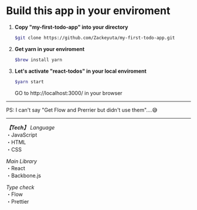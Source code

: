 # Build this app in your enviroment

1. **Copy "my-first-todo-app" into your directory**
    
    ```sh
    $git clone https://github.com/Zackeyuta/my-first-todo-app.git
    ```
    
2. **Get yarn in your enviroment**

    ```sh
    $brew install yarn
    ```
    
3. **Let's activate "react-todos" in your local enviroment**
    
    ```sh
    $yarn start
    ```
    GO to http://localhost:3000/ in your browser
    
***

PS: I can't say "Get Flow and Prerrier but didn't use them"....😅

***

***【Tech】***
*Language*  
・JavaScript  
・HTML  
・CSS  

*Main Library*  
・React  
・Backbone.js  

*Type check*  
・Flow  
・Prettier  

